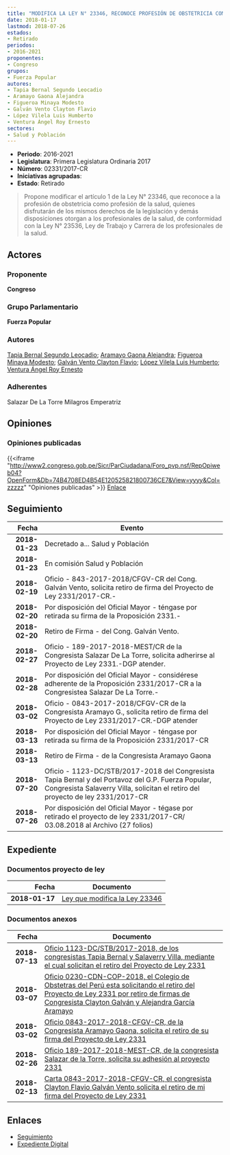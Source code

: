 ```yaml
---
title: "MODIFICA LA LEY N° 23346, RECONOCE PROFESIÓN DE OBSTETRICIA COMO PROFESIÓN MÉDICA"
date: 2018-01-17
lastmod: 2018-07-26
estados:
- Retirado
periodos:
- 2016-2021
proponentes:
- Congreso
grupos:
- Fuerza Popular
autores:
- Tapia Bernal Segundo Leocadio
- Aramayo Gaona Alejandra
- Figueroa Minaya Modesto
- Galván Vento Clayton Flavio
- López Vilela Luis Humberto
- Ventura Ángel Roy Ernesto
sectores:
- Salud y Población
---
```

- **Periodo**: 2016-2021
- **Legislatura**: Primera Legislatura Ordinaria 2017
- **Número**: 02331/2017-CR
- **Iniciativas agrupadas**: 
- **Estado**: Retirado

> Propone modificar el artículo 1 de la Ley N° 23346, que reconoce a la profesión de obstetricia como profesión de la salud, quienes disfrutarán de los mismos derechos de la legislación y demás disposiciones otorgan a los profesionales de la salud, de conformidad con la Ley N° 23536, Ley de Trabajo y Carrera de los profesionales de la salud.


## Actores

### Proponente

**Congreso**

### Grupo Parlamentario

**Fuerza Popular**

### Autores

[Tapia Bernal Segundo Leocadio](mailto:mailto:stapia@congreso.gob.pe); [Aramayo Gaona Alejandra](mailto:mailto:maramayo@congreso.gob.pe); [Figueroa Minaya Modesto](mailto:mailto:mfigueroam@congreso.gob.pe); [Galván Vento Clayton Flavio](mailto:mailto:cgalvan@congreso.gob.pe); [López Vilela Luis Humberto](mailto:mailto:llopezv@congreso.gob.pe); [Ventura Ángel Roy Ernesto](mailto:mailto:rventura@congreso.gob.pe)

### Adherentes

Salazar De La Torre Milagros Emperatriz

## Opiniones

### Opiniones publicadas

{{<iframe "http://www2.congreso.gob.pe/Sicr/ParCiudadana/Foro_pvp.nsf/RepOpiweb04?OpenForm&Db=74B4708ED4B54E120525821800736CE7&View=yyyy&Col=zzzzz" "Opiniones publicadas" >}}
[Enlace](http://www2.congreso.gob.pe/Sicr/ParCiudadana/Foro_pvp.nsf/RepOpiweb04?OpenForm&Db=74B4708ED4B54E120525821800736CE7&View=yyyy&Col=zzzzz)


## Seguimiento

| Fecha | Evento |
|------:|--------|
| **2018-01-23** | Decretado a... Salud y Población |
| **2018-01-23** | En comisión Salud y Población |
| **2018-02-19** | Oficio - 843-2017-2018/CFGV-CR del Cong. Galván Vento, solicita retiro de firma del Proyecto de Ley 2331/2017-CR.- |
| **2018-02-20** | Por disposición del Oficial Mayor - téngase por retirada su firma de la Proposición 2331.- |
| **2018-02-20** | Retiro de Firma - del Cong. Galván Vento. |
| **2018-02-27** | Oficio - 189-2017-2018-MEST/CR de la Congresista Salazar De La Torre, solicita adherirse al Proyecto de Ley 2331.-DGP atender. |
| **2018-02-28** | Por disposición del Oficial Mayor - considérese adherente de la Proposición 2331/2017-CR a la Congresistea Salazar De La Torre.- |
| **2018-03-02** | Oficio - 0843-2017-2018/CFGV-CR de la Congresista Aramayo G., solicita retiro de firma del Proyecto de Ley 2331/2017-CR.-DGP atender |
| **2018-03-13** | Por disposición del Oficial Mayor - téngase por retirada su firma de la Proposición 2331/2017-CR |
| **2018-03-13** | Retiro de Firma - de la Congresista Aramayo Gaona |
| **2018-07-20** | Oficio - 1123-DC/STB/2017-2018 del Congresista Tapia Bernal y del Portavoz del G.P. Fuerza Popular, Congresista Salaverry Villa, solicitan el retiro del proyecto de ley 2331/2017-CR |
| **2018-07-26** | Por disposición del Oficial Mayor - tégase por retirado el proyecto de ley 2331/2017-CR/ 03.08.2018 al Archivo (27 folios) |

## Expediente

### Documentos proyecto de ley

| Fecha | Documento |
|------:|-----------|
| **2018-01-17** | [Ley que modifica la Ley 23346](http://www.leyes.congreso.gob.pe/Documentos/2016_2021/Proyectos_de_Ley_y_de_Resoluciones_Legislativas/PL0233120180117.pdf) |

### Documentos anexos

| Fecha | Documento |
|------:|-----------|
| **2018-07-13** | [Oficio 1123-DC/STB/2017-2018, de los congresistas Tapia Bernal y Salaverry Villa, mediante el cual solicitan el retiro del Proyecto de Ley 2331](http://www.leyes.congreso.gob.pe/Documentos/2016_2021/Oficios/Congresistas/OFICIO-1123-DC-STB-2017-2018.-.pdf) |
| **2018-03-07** | [Oficio 0230-CDN-COP-2018, el Colegio de Obstetras del Perú esta solicitando el retiro del Proyecto de Ley 2331 por retiro de firmas de Congresista Clayton Galván y Alejandra García Aramayo](http://www.leyes.congreso.gob.pe/Documentos/2016_2021/Oficios/Otras_Instituciones/OFICIO-230-CDN-COP-2018.pdf) |
| **2018-03-02** | [Oficio 0843-2017-2018-CFGV-CR, de la Congresista Aramayo Gaona, solicita el retiro de su firma del Proyecto de Ley 2331](http://www.leyes.congreso.gob.pe/Documentos/2016_2021/Retiro_de_Firmas/Proyectos/OFICIO-0843-2017-2018-CFGV-CR-.pdf) |
| **2018-02-26** | [Oficio 189-2017-2018-MEST-CR, de la congresista Salazar de la Torre, solicita su adhesión al proyecto 2331](http://www.leyes.congreso.gob.pe/Documentos/2016_2021/Adhesiones/Proyectos_de_Ley/OFICIO-189-2017-2018-MEST-CR.pdf) |
| **2018-02-13** | [Carta 0843-2017-2018-CFGV-CR, el congresista Clayton Flavio Galván Vento solicita el retiro de mi firma del Proyecto de Ley 2331](http://www.leyes.congreso.gob.pe/Documentos/2016_2021/Retiro_de_Firmas/Proyectos/OFICIO-0843-2017-2018-CFGV-CR.PDF) |

## Enlaces

- [Seguimiento](http://www2.congreso.gob.pe/Sicr/TraDocEstProc/CLProLey2016.nsf/f7fff46988ca05b1052578e100829cc7/063a306352bb561c05258219005d05a3?OpenDocument)
- [Expediente Digital](http://www2.congreso.gob.pe/Sicr/TraDocEstProc/CLProLey2016.nsf/f7fff46988ca05b1052578e100829cc7/063a306352bb561c05258219005d05a3?OpenDocument&Click=05257FB7005EB655.eb71d0cf91d8294e05256cdf006b5706/$Body/0.1C6C)

